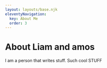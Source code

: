 ```yaml
---
layout: layouts/base.njk
eleventyNavigation:
  key: About Me
  order: 3
---
```

# About Liam and amos

I am a person that writes stuff.
Such cool STUFF